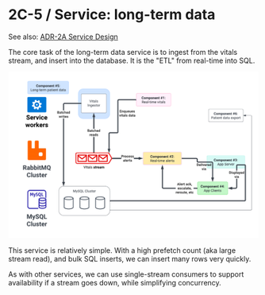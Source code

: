 # 2C-5 / Service: long-term data

See also: [ADR-2A Service Design](ADR-2A-services-design.md)

The core task of the long-term data service is to ingest from the vitals stream, and insert into the database. It is the "ETL" from real-time into SQL.

![Real-time alerts services](../images/component-5-longterm-data.png)

This service is relatively simple. With a high prefetch count (aka large stream read), and bulk SQL inserts, we can insert many rows very quickly.

As with other services, we can use single-stream consumers to support availability if a stream goes down, while simplifying concurrency.